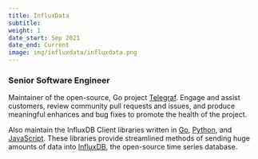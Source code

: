 ```yaml
---
title: InfluxData
subtitle:
weight: 1
date_start: Sep 2021
date_end: Current
image: img/influxdata/influxdata.png
---
```


### Senior Software Engineer

Maintainer of the open-source, Go project [Telegraf][1]. Engage and
assist customers, review community pull requests and issues, and produce
meaningful enhances and bug fixes to promote the health of the project.

Also maintain the InfluxDB Client libraries written in [Go][2], [Python][3],
and [JavaScript][4]. These libraries provide streamlined methods of sending
huge amounts of data into [InfluxDB][5], the open-source time series database.

[1]: https://www.influxdata.com/time-series-platform/telegraf/
[2]: https://github.com/influxdata/influxdb-client-go
[3]: https://github.com/influxdata/influxdb-client-python
[4]: https://github.com/influxdata/influxdb-client-js
[5]: https://www.influxdata.com/
